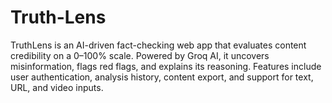 # Truth-Lens
TruthLens is an AI-driven fact-checking web app that evaluates content credibility on a 0–100% scale. Powered by Groq AI, it uncovers misinformation, flags red flags, and explains its reasoning. Features include user authentication, analysis history, content export, and support for text, URL, and video inputs.
